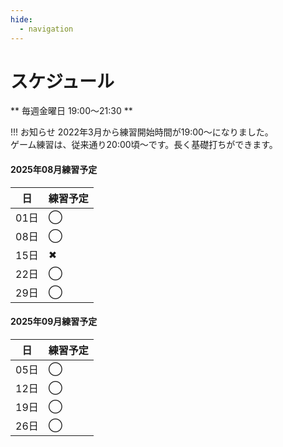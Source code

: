 ```yaml
---
hide:
  - navigation
---
```

# スケジュール
** 毎週金曜日 19:00〜21:30 **

!!! お知らせ
    2022年3月から練習開始時間が19:00〜になりました。  
    ゲーム練習は、従来通り20:00頃〜です。長く基礎打ちができます。 

#### 2025年08月練習予定
|日|練習予定|
|---|---|
|01日|◯|
|08日|◯|
|15日|✖|
|22日|◯|
|29日|◯|

#### 2025年09月練習予定
|日|練習予定|
|---|---|
|05日|◯|
|12日|◯|
|19日|◯|
|26日|◯|



